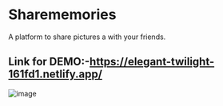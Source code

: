 # Sharememories

A platform to share pictures a with your friends.

## Link for DEMO:-https://elegant-twilight-161fd1.netlify.app/

![image](https://github.com/somendrakr/Sharememories/assets/61977952/bb6a35e7-3bc3-4574-88ee-74014de2502b)
